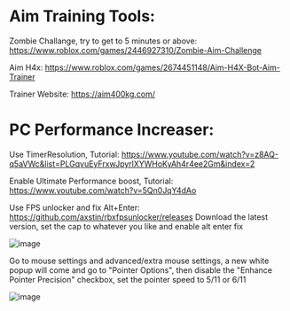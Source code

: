 # Aim Training Tools:
Zombie Challange, try to get to 5 minutes or above:
https://www.roblox.com/games/2446927310/Zombie-Aim-Challenge

Aim H4x:
https://www.roblox.com/games/2674451148/Aim-H4X-Bot-Aim-Trainer

Trainer Website:
https://aim400kg.com/

# PC Performance Increaser:
Use TimerResolution, Tutorial:
https://www.youtube.com/watch?v=z8AQ-q5aVWc&list=PLGqvuEyFrxwJpyrlXYWHoKyAh4r4ee2Gm&index=2

Enable Ultimate Performance boost, Tutorial:
https://www.youtube.com/watch?v=5Qn0JqY4dAo

Use FPS unlocker and fix Alt+Enter:
https://github.com/axstin/rbxfpsunlocker/releases
Download the latest version, set the cap to whatever you like and enable alt enter fix

![image](https://github.com/Appel-man/Aiming-Tips/assets/73490542/6b833e16-0f9c-471f-9e1b-3304be05f3bb)

Go to mouse settings and advanced/extra mouse settings, a new white popup will come and go to "Pointer Options", then disable the "Enhance Pointer Precision" checkbox, set the pointer speed to 5/11 or 6/11

![image](https://github.com/Appel-man/Aiming-Tips/assets/73490542/b42ac1aa-f9c6-4c49-8855-7895172f1f44)
